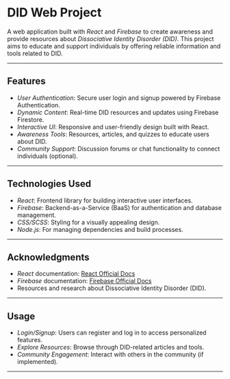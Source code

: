 # DID Web Project

A web application built with *React* and *Firebase* to create awareness and provide resources about *Dissociative Identity Disorder (DID)*. This project aims to educate and support individuals by offering reliable information and tools related to DID.

---

## Features

- *User Authentication*: Secure user login and signup powered by Firebase Authentication.
- *Dynamic Content*: Real-time DID resources and updates using Firebase Firestore.
- *Interactive UI*: Responsive and user-friendly design built with React.
- *Awareness Tools*: Resources, articles, and quizzes to educate users about DID.
- *Community Support*: Discussion forums or chat functionality to connect individuals (optional).

---

## Technologies Used

- *React*: Frontend library for building interactive user interfaces.
- *Firebase*: Backend-as-a-Service (BaaS) for authentication and database management.
- *CSS/SCSS*: Styling for a visually appealing design.
- *Node.js*: For managing dependencies and build processes.

---

## Acknowledgments

- *React* documentation: [React Official Docs](https://reactjs.org/docs/getting-started.html)
- *Firebase* documentation: [Firebase Official Docs](https://firebase.google.com/docs)
- Resources and research about Dissociative Identity Disorder (DID).

---

## Usage

- *Login/Signup*: Users can register and log in to access personalized features.
- *Explore Resources*: Browse through DID-related articles and tools.
- *Community Engagement*: Interact with others in the community (if implemented).

---